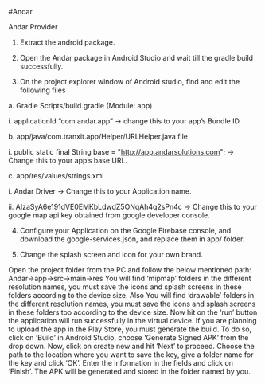 #Andar

Andar Provider

1. Extract the android package.

2. Open the Andar package in Android Studio and wait till the gradle build successfully.

3. On the project explorer window of Android studio, find and edit the following files

a. Gradle Scripts/build.gradle (Module: app)

i. applicationId “com.andar.app” -> change this to your app’s Bundle ID

b. app/java/com.tranxit.app/Helper/URLHelper.java file

i. public static final String base = "http://app.andarsolutions.com"; -> Change this to your app’s base URL.

c. app/res/values/strings.xml

i. <string name="app_name">Andar Driver</string> -> Change this to your Application name.

ii. <string name="google_map_api">AIzaSyA6e191dVE0EMKbLdwdZ5ONqAh4q2sPn4c</string> -> Change this to your google map api key obtained from google developer console.

4. Configure your Application on the Google Firebase console, and download the google-services.json, and replace them in app/ folder.

5. Change the splash screen and icon for your own brand.

Open the project folder from the PC and follow the below mentioned path: Andar->app->src->main->res
You will find ‘mipmap’ folders in the different resolution names, you must save the icons and
splash screens in these folders according to the device size.
Also You will find ‘drawable’ folders in the different resolution names, you must save the icons
and splash screens in these folders too according to the device size.
Now hit on the ‘run’ button the application will run successfully in the virtual device.
If you are planning to upload the app in the Play Store, you must generate the build. To do so,
click on ‘Build’ in Android Studio, choose ‘Generate Signed APK’ from the drop down. Now, click
on create new and hit ‘Next’ to proceed.
Choose the path to the location where you want to save the key, give a folder name for the key
and click ‘OK’. Enter the information in the fields and click on ‘Finish’.
The APK will be generated and stored in the folder named by you.